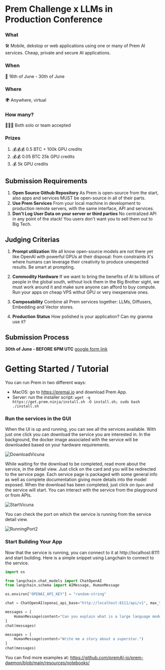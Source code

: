 # Prem Challenge x LLMs in Production Conference

### What
🛠 Mobile, dekstop or web applications using one or many of Prem AI services. Cheap, private and secure AI applications.

### When
📆 16th of June - 30th of June

### Where 
🌍 Anywhere, virtual

### How many?
🚶🚶🚶 Both solo or team accepted

### Prizes
1. 💰💰💰 0.5 BTC + 100k GPU credits 
2. 💰💰 0.05 BTC 25k GPU credits
3. 💰 5k GPU credits


## Submission Requirements

1. **Open Source Github Repository** As Prem is open-source from the start, also apps and services MUST be open-source in all of their parts.
2. **Use Prem Services** From your local machine in development to production remote servers, with the same interface, API and services.
3. **Don't Log User Data on your server or third parties** No centralized API in any point of the stack! You users don't want you to sell them out to Big Tech.

## Judging Criterias

1. **Prompt utilization** We all know open-source models are not there yet like OpenAI with powerful GPUs at their disposal: from constraints it's where humans can leverage their creativity to produce unexpected results. Be smart at prompting.

2. **Commodity Hardware** If we want to bring the benefits of AI to billions of people in the global south, without lock them in the Big Brother sight, we must work around it and make sure anyone can afford to buy compute. Run your apps on cheap VPS withut GPU or very inexpensive ones.

3. **Composability** Combine all Prem services together: LLMs, Diffusers, Embedding and Vector stores.

4. **Production Status** How polished is your application? Can my granma use it? 

## Submission Process

**30th of June - BEFORE 6PM UTC**
[google form link](https://forms.gle/SHpQE1JtdSJAwo9S8)

# Getting Started / Tutorial

You can run Prem in two different ways:

- MacOS: go to https://premai.io and download Prem App.
- Server: run the installer script: `wget -q https://get.prem.ninja/install.sh -O install.sh; sudo bash ./install.sh`

### Run the services in the GUI

When the UI is up and running, you can see all the services available. With just one click you can download the service you are interested in. In the background, the docker image associated with the service will be downloaded based on your hardware requirements. 

![DownloadVicuna](https://github.com/premAI-io/llms-in-production-hackathon/assets/29598954/eb711c2a-2f67-46ad-af9f-b4afa05fcd12)

While waiting for the download to be completed, read more about the service, in the detail view. Just click on the card and you will be redirected to the service page. Each service page is packaged with some general info as well as complete documentation giving more details into the model exposed. When the download has been completed, just click on `Open` and the service will start. You can interact with the service from the playground or from APIs.

![StartVicuna](https://github.com/premAI-io/llms-in-production-hackathon/assets/29598954/3e225284-6e72-47be-b394-7956ee19cfc6)

You can check the port on which the service is running from the service detail view.

![RunningPort2](https://github.com/premAI-io/llms-in-production-hackathon/assets/29598954/e0fb120e-37cd-41e8-8329-ab8a38724308)

### Start Building Your App

Now that the service is running, you can connect to it at http://localhost:8111 and start building. Here is a simple snippet using Langchain to connect to the service.

```python
import os

from langchain.chat_models import ChatOpenAI
from langchain.schema import AIMessage, HumanMessage

os.environ["OPENAI_API_KEY"] = "random-string"

chat = ChatOpenAI(openai_api_base="http://localhost:8111/api/v1", max_tokens=128)

messages = [
    HumanMessage(content="Can you explain what is a large language model?")
]
chat(messages)

messages = [
    HumanMessage(content="Write me a story about a superstar.")
]
chat(messages)
```

You can find more examples at: https://github.com/premAI-io/prem-daemon/blob/main/resources/notebooks/
